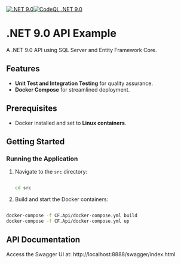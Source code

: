 [![.NET 9.0](https://github.com/leandro-cervelin/cf_api_net_core/actions/workflows/dotnet-core.yml/badge.svg)](https://github.com/leandro-cervelin/cf_api_net_core/actions/workflows/dotnet-core.yml)[![CodeQL .NET 9.0](https://github.com/leandro-cervelin/cf_api_net_core/actions/workflows/codeql-analysis.yml/badge.svg)](https://github.com/leandro-cervelin/cf_api_net_core/actions/workflows/codeql-analysis.yml)  

# .NET 9.0 API Example

A .NET 9.0 API using SQL Server and Entity Framework Core.

## Features
- **Unit Test and Integration Testing** for quality assurance.
- **Docker Compose** for streamlined deployment.

## Prerequisites
- Docker installed and set to **Linux containers**.

## Getting Started

### Running the Application
1. Navigate to the `src` directory:
   ```bash
   
   cd src

2.	Build and start the Docker containers:
   ```bash
   
   docker-compose -f CF.Api/docker-compose.yml build
   docker-compose -f CF.Api/docker-compose.yml up
   ```

## API Documentation

Access the Swagger UI at:
http://localhost:8888/swagger/index.html